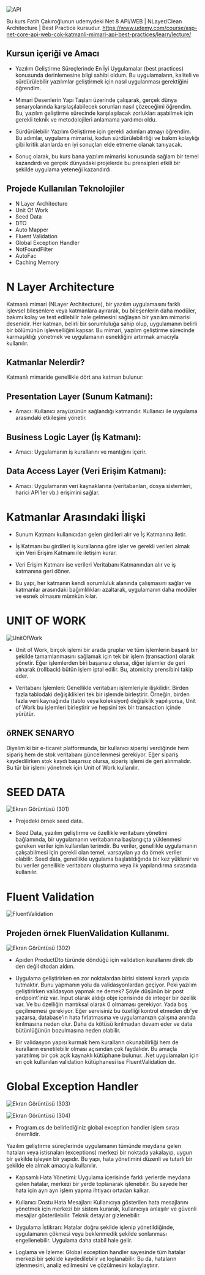 ![API](https://github.com/user-attachments/assets/7986e051-231a-4af0-9107-bc62c4ddb561)

Bu kurs Fatih Çakıroğlunun udemydeki Net 8 API/WEB | NLayer/Clean Architecture | Best Practice kursudur. 
https://www.udemy.com/course/asp-net-core-api-web-cok-katmanli-mimari-api-best-practices/learn/lecture/ 

 

## Kursun içeriği ve Amacı
- Yazılım Geliştirme Süreçlerinde En İyi Uygulamalar (best practices) konusunda derinlemesine bilgi sahibi oldum. Bu uygulamaların, kaliteli ve sürdürülebilir yazılımlar geliştirmek için nasıl uygulanması gerektiğini öğrendim.

- Mimari Desenlerin Yapı Taşları üzerinde çalışarak, gerçek dünya senaryolarında karşılaşılabilecek sorunları nasıl çözeceğimi öğrendim. Bu, yazılım geliştirme sürecinde karşılaşılacak zorlukları aşabilmek için gerekli teknik ve metodolojileri anlamama yardımcı oldu.

- Sürdürülebilir Yazılım Geliştirme için gerekli adımları atmayı öğrendim. Bu adımlar, uygulama mimarisi, kodun sürdürülebilirliği ve bakım kolaylığı gibi kritik alanlarda en iyi sonuçları elde etmeme olanak tanıyacak.

- Sonuç olarak, bu kurs bana yazılım mimarisi konusunda sağlam bir temel kazandırdı ve gerçek dünyadaki projelerde bu prensipleri etkili bir şekilde uygulama yeteneği kazandırdı.

## Projede Kullanılan Teknolojiler 
- N Layer Architecture
- Unit Of Work
- Seed Data
- DTO
- Auto Mapper
- Fluent Validation
- Global Exception Handler
- NotFoundFilter
- AutoFac
- Caching Memory

# N Layer Architecture 

Katmanlı mimari (NLayer Architecture), bir yazılım uygulamasını farklı işlevsel bileşenlere veya katmanlara ayırarak, bu bileşenlerin daha modüler, bakımı kolay ve test edilebilir hale gelmesini sağlayan bir yazılım mimarisi desenidir. Her katman, belirli bir sorumluluğa sahip olup, uygulamanın belirli bir bölümünün işlevselliğini kapsar. Bu mimari, yazılım geliştirme sürecinde karmaşıklığı yönetmek ve uygulamanın esnekliğini artırmak amacıyla kullanılır.

## Katmanlar Nelerdir?

Katmanlı mimaride genellikle dört ana katman bulunur:

## Presentation Layer (Sunum Katmanı):

- Amacı: Kullanıcı arayüzünün sağlandığı katmandır. Kullanıcı ile uygulama arasındaki etkileşimi yönetir.

## Business Logic Layer (İş Katmanı):

- Amacı: Uygulamanın iş kurallarını ve mantığını içerir.



## Data Access Layer (Veri Erişim Katmanı):

- Amacı: Uygulamanın veri kaynaklarına (veritabanları, dosya sistemleri, harici API'ler vb.) erişimini sağlar.


# Katmanlar Arasındaki İlişki

- Sunum Katmanı kullanıcıdan gelen girdileri alır ve İş Katmanına iletir.

- İş Katmanı bu girdileri iş kurallarına göre işler ve gerekli verileri almak için Veri Erişim Katmanı ile iletişim kurar.

- Veri Erişim Katmanı ise verileri Veritabanı Katmanından alır ve iş katmanına geri döner.

- Bu yapı, her katmanın kendi sorumluluk alanında çalışmasını sağlar ve katmanlar arasındaki bağımlılıkları azaltarak, uygulamanın daha modüler ve esnek olmasını mümkün kılar.
# UNIT OF WORK 
![UnitOfWork](https://github.com/user-attachments/assets/252a4f7b-6304-465b-aa9a-12147376ef01)

- Unit of Work, birçok işlemi bir arada gruplar ve tüm işlemlerin başarılı bir şekilde tamamlanmasını sağlamak için tek bir işlem (transaction) olarak yönetir. Eğer işlemlerden biri başarısız olursa, diğer işlemler de geri alınarak (rollback) bütün işlem iptal edilir. Bu, atomicity prensibini takip eder.

- Veritabanı İşlemleri: Genellikle veritabanı işlemleriyle ilişkilidir. Birden fazla tablodaki değişiklikleri tek bir işlemde birleştirir. Örneğin, birden fazla veri kaynağında (tablo veya koleksiyon) değişiklik yapılıyorsa, Unit of Work bu işlemleri birleştirir ve hepsini tek bir transaction içinde yürütür.
## öRNEK SENARYO 
Diyelim ki bir e-ticaret platformunda, bir kullanıcı siparişi verdiğinde hem sipariş hem de stok veritabanı güncellenmesi gerekiyor. Eğer sipariş kaydedilirken stok kaydı başarısız olursa, sipariş işlemi de geri alınmalıdır. Bu tür bir işlemi yönetmek için Unit of Work kullanılır. 

# SEED DATA  
![Ekran Görüntüsü (301)](https://github.com/user-attachments/assets/2f04a41e-2631-4168-abf2-3724002033bd)
- Projedeki örnek seed data.

- Seed Data, yazılım geliştirme ve özellikle veritabanı yönetimi bağlamında, bir uygulamanın veritabanına başlangıçta yüklenmesi gereken veriler için kullanılan terimdir. Bu veriler, genellikle uygulamanın çalışabilmesi için gerekli olan temel, varsayılan ya da örnek veriler olabilir. Seed data, genellikle uygulama başlatıldığında bir kez yüklenir ve bu veriler genellikle veritabanı oluşturma veya ilk yapılandırma sırasında kullanılır. 

# Fluent Validation 
![FluentValidation](https://github.com/user-attachments/assets/07cc3306-e655-4827-8b97-02938544b7bf) 
   ## Projeden örnek FluenValidation Kullanımı.
![Ekran Görüntüsü (302)](https://github.com/user-attachments/assets/1f78d268-95ad-4327-b4f6-be79670accb0)
- Apıden ProductDto türünde döndüğü için validation kurallarını direk db den değil dtodan aldım.

- Uygulama geliştirirken en zor noktalardan birisi sistemi kararlı yapıda tutmaktır. Bunu yapmanın yolu da validasyonlardan geçiyor. Peki yazılım geliştirirken validasyon yapmak ne demek? Şöyle düşünün bir post endpoint'iniz var. Input olarak aldığı obje içerisinde de integer bir özellik var. Ve bu özelliğin mantıksal olarak 0 olmaması gerekiyor. Yada boş geçilmemesi gerekiyor. Eğer servisiniz bu özelliği kontrol etmeden db'ye yazarsa, database'in hata fırlatmasına ve uygulamanızın çalışma anında kırılmasına neden olur. Daha da kötüsü kırılmadan devam eder ve data bütünlüğünün bozulmasına neden olabilir.

- Bir validasyon yapısı kurmak hem kuralların okunabilirliği hem de kuralların esnetilebilir olması açısından çok faydalıdır. Bu amaçla yaratılmış bir çok açık kaynaklı kütüphane bulunur. .Net uygulamaları için en çok kullanılan validation kütüphanesi ise FluentValidation dır.

# Global Exception Handler
![Ekran Görüntüsü (303)](https://github.com/user-attachments/assets/007586d4-2ef0-480e-ba6d-5cde73a67453)

![Ekran Görüntüsü (304)](https://github.com/user-attachments/assets/b254ea9a-a998-46c4-b5b8-7596cc599082)
- Program.cs de belirlediğiniz global exception handler işlem sırası önemlidir.
  
Yazılım geliştirme süreçlerinde uygulamanın tümünde meydana gelen hataları veya istisnaları (exceptions) merkezi bir noktada yakalayıp, uygun bir şekilde işleyen bir yapıdır. Bu yapı, hata yönetimini düzenli ve tutarlı bir şekilde ele almak amacıyla kullanılır. 

- Kapsamlı Hata Yönetimi: Uygulama içerisinde farklı yerlerde meydana gelen hatalar, merkezi bir yerde toplanarak işlenebilir. Bu sayede her hata için ayrı ayrı işlem yapma ihtiyacı ortadan kalkar.

- Kullanıcı Dostu Hata Mesajları: Kullanıcıya gösterilen hata mesajlarını yönetmek için merkezi bir sistem kurarak, kullanıcıya anlaşılır ve güvenli mesajlar gösterilebilir. Teknik detaylar gizlenebilir.

- Uygulama İstikrarı: Hatalar doğru şekilde işlenip yönetildiğinde, uygulamanın çökmesi veya beklenmedik şekilde sonlanması engellenebilir. Uygulama daha stabil hale gelir.

- Loglama ve İzleme: Global exception handler sayesinde tüm hatalar merkezi bir şekilde kaydedilebilir ve loglanabilir. Bu da, hataların izlenmesini, analiz edilmesini ve çözülmesini kolaylaştırır.

